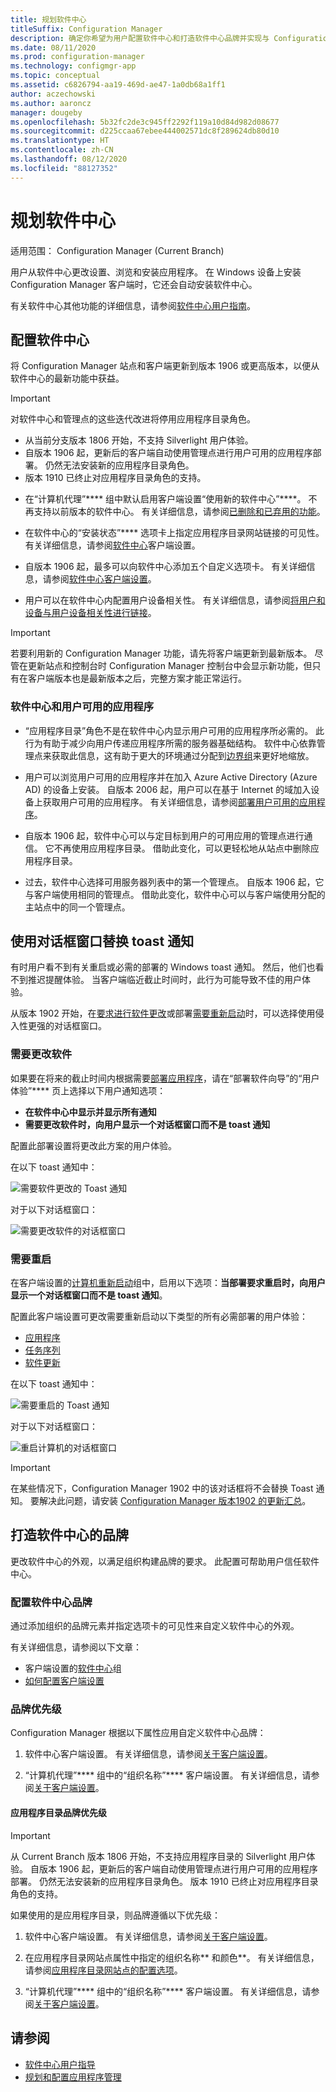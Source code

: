 ```yaml
---
title: 规划软件中心
titleSuffix: Configuration Manager
description: 确定你希望为用户配置软件中心和打造软件中心品牌并实现与 Configuration Manager 交互的方式。
ms.date: 08/11/2020
ms.prod: configuration-manager
ms.technology: configmgr-app
ms.topic: conceptual
ms.assetid: c6826794-aa19-469d-ae47-1a0db68a1ff1
author: aczechowski
ms.author: aaroncz
manager: dougeby
ms.openlocfilehash: 5b32fc2de3c945ff2292f119a10d84d982d08677
ms.sourcegitcommit: d225ccaa67ebee444002571dc8f289624db80d10
ms.translationtype: HT
ms.contentlocale: zh-CN
ms.lasthandoff: 08/12/2020
ms.locfileid: "88127352"
---
```

# <a name="plan-for-software-center"></a>规划软件中心

适用范围：  Configuration Manager (Current Branch)

用户从软件中心更改设置、浏览和安装应用程序。 在 Windows 设备上安装 Configuration Manager 客户端时，它还会自动安装软件中心。

有关软件中心其他功能的详细信息，请参阅[软件中心用户指南](../../core/understand/software-center.md)。  

## <a name="configure-software-center"></a><a name="bkmk_userex"></a> 配置软件中心  

将 Configuration Manager 站点和客户端更新到版本 1906 或更高版本，以便从软件中心的最新功能中获益。

> [!IMPORTANT]
> 对软件中心和管理点的这些迭代改进将停用应用程序目录角色。
>
> - 从当前分支版本 1806 开始，不支持 Silverlight 用户体验。
> - 自版本 1906 起，更新后的客户端自动使用管理点进行用户可用的应用程序部署。 仍然无法安装新的应用程序目录角色。
> - 版本 1910 已终止对应用程序目录角色的支持。

- 在“计算机代理”**** 组中默认启用客户端设置“使用新的软件中心”****。 不再支持以前版本的软件中心。 有关详细信息，请参阅[已删除和已弃用的功能](../../core/plan-design/changes/deprecated/removed-and-deprecated-cmfeatures.md)。

- 在软件中心的“安装状态”**** 选项卡上指定应用程序目录网站链接的可见性。 有关详细信息，请参阅[软件中心](../../core/clients/deploy/about-client-settings.md#software-center)客户端设置。

- 自版本 1906 起，最多可以向软件中心添加五个自定义选项卡。 有关详细信息，请参阅[软件中心客户端设置](../../core/clients/deploy/about-client-settings.md#software-center)。 <!--4063773-->

- 用户可以在软件中心内配置用户设备相关性。 有关详细信息，请参阅[将用户和设备与用户设备相关性进行链接](../deploy-use/link-users-and-devices-with-user-device-affinity.md)。

> [!IMPORTANT]
> 若要利用新的 Configuration Manager 功能，请先将客户端更新到最新版本。 尽管在更新站点和控制台时 Configuration Manager 控制台中会显示新功能，但只有在客户端版本也是最新版本之后，完整方案才能正常运行。

### <a name="software-center-and-user-available-applications"></a>软件中心和用户可用的应用程序

- “应用程序目录”角色不是在软件中心内显示用户可用的应用程序所必需的。 此行为有助于减少向用户传递应用程序所需的服务器基础结构。 软件中心依靠管理点来获取此信息，这有助于更大的环境通过分配到[边界组](../../core/servers/deploy/configure/boundary-groups.md#management-points)来更好地缩放。<!--1358309-->

- 用户可以浏览用户可用的应用程序并在加入 Azure Active Directory (Azure AD) 的设备上安装。 自版本 2006 起，用户可以在基于 Internet 的域加入设备上获取用户可用的应用程序。 有关详细信息，请参阅[部署用户可用的应用程序](../deploy-use/deploy-applications.md#deploy-user-available-applications)。

- 自版本 1906 起，软件中心可以与定目标到用户的可用应用的管理点进行通信。 它不再使用应用程序目录。 借助此变化，可以更轻松地从站点中删除应用程序目录。

- 过去，软件中心选择可用服务器列表中的第一个管理点。 自版本 1906 起，它与客户端使用相同的管理点。 借助此变化，软件中心可以与客户端使用分配的主站点中的同一个管理点。

## <a name="replace-toast-notifications-with-dialog-window"></a><a name="bkmk_impact"></a> 使用对话框窗口替换 toast 通知

<!--3555947-->
有时用户看不到有关重启或必需的部署的 Windows toast 通知。 然后，他们也看不到推迟提醒体验。 当客户端临近截止时间时，此行为可能导致不佳的用户体验。

从版本 1902 开始，在[要求进行软件更改](#software-changes-are-required)或部署[需要重新启动](#restart-required)时，可以选择使用侵入性更强的对话框窗口。

### <a name="software-changes-are-required"></a>需要更改软件

如果要在将来的截止时间内根据需要[部署应用程序](../deploy-use/deploy-applications.md)，请在“部署软件向导”的“用户体验”**** 页上选择以下用户通知选项：

- **在软件中心中显示并显示所有通知**
- **需要更改软件时，向用户显示一个对话框窗口而不是 toast 通知**

配置此部署设置将更改此方案的用户体验。

在以下 toast 通知中：

![需要软件更改的 Toast 通知](media/3555947-required-toast.png)  

对于以下对话框窗口：

![需要更改软件的对话框窗口](media/3555947-required-dialog.png)


### <a name="restart-required"></a>需要重启

在客户端设置的[计算机重新启动](../../core/clients/deploy/about-client-settings.md#computer-restart)组中，启用以下选项：**当部署要求重启时，向用户显示一个对话框窗口而不是 toast 通知**。  

配置此客户端设置可更改需要重新启动以下类型的所有必需部署的用户体验：

- [应用程序](../deploy-use/deploy-applications.md)
- [任务序列](../../osd/deploy-use/manage-task-sequences-to-automate-tasks.md#BKMK_DeployTS)
- [软件更新](../../sum/deploy-use/deploy-software-updates.md)

在以下 toast 通知中：

![需要重启的 Toast 通知](media/3555947-restart-toast.png)  

对于以下对话框窗口：

![重启计算机的对话框窗口](media/3555947-restart-dialog.png)

> [!IMPORTANT]
> 在某些情况下，Configuration Manager 1902 中的该对话框将不会替换 Toast 通知。 要解决此问题，请安装 [Configuration Manager 版本1902 的更新汇总](https://support.microsoft.com/help/4500571/update-rollup-for-configuration-manager-current-branch-1902)。 <!--4404715-->

## <a name="brand-software-center"></a>打造软件中心的品牌

更改软件中心的外观，以满足组织构建品牌的要求。 此配置可帮助用户信任软件中心。

### <a name="configure-software-center-branding"></a>配置软件中心品牌

<!-- 1351224 -->
通过添加组织的品牌元素并指定选项卡的可见性来自定义软件中心的外观。

有关详细信息，请参阅以下文章：

- 客户端设置的[软件中心](../../core/clients/deploy/about-client-settings.md#software-center)组  
- [如何配置客户端设置](../../core/clients/deploy/configure-client-settings.md)  

### <a name="branding-priorities"></a>品牌优先级

Configuration Manager 根据以下属性应用自定义软件中心品牌：  

1. 软件中心客户端设置。 有关详细信息，请参阅[关于客户端设置](../../core/clients/deploy/about-client-settings.md#software-center)。  

2. “计算机代理”**** 组中的“组织名称”**** 客户端设置。 有关详细信息，请参阅[关于客户端设置](../../core/clients/deploy/about-client-settings.md#computer-agent)。  

#### <a name="application-catalog-branding-priorities"></a>应用程序目录品牌优先级

> [!IMPORTANT]
> 从 Current Branch 版本 1806 开始，不支持应用程序目录的 Silverlight 用户体验。 自版本 1906 起，更新后的客户端自动使用管理点进行用户可用的应用程序部署。 仍然无法安装新的应用程序目录角色。 版本 1910 已终止对应用程序目录角色的支持。  

如果使用的是应用程序目录，则品牌遵循以下优先级：  

1. 软件中心客户端设置。 有关详细信息，请参阅[关于客户端设置](../../core/clients/deploy/about-client-settings.md#software-center)。  

2. 在应用程序目录网站点属性中指定的组织名称** 和颜色**。 有关详细信息，请参阅[应用程序目录网站点的配置选项](../../core/servers/deploy/configure/configuration-options-for-site-system-roles.md#BKMK_ApplicationCatalog_Website)。  

3. “计算机代理”**** 组中的“组织名称”**** 客户端设置。 有关详细信息，请参阅[关于客户端设置](../../core/clients/deploy/about-client-settings.md#computer-agent)。  

## <a name="see-also"></a>请参阅

- [软件中心用户指导](../../core/understand/software-center.md)
- [规划和配置应用程序管理](plan-for-and-configure-application-management.md)
